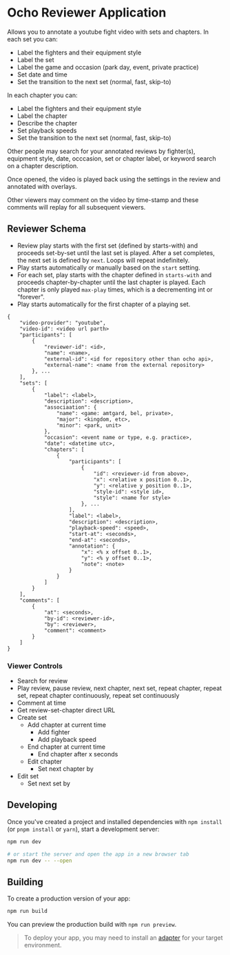 # Ocho Reviewer Application

Allows you to annotate a youtube fight video with sets and chapters. In each set you can:
- Label the fighters and their equipment style
- Label the set
- Label the game and occasion (park day, event, private practice)
- Set date and time
- Set the transition to the next set (normal, fast, skip-to)

In each chapter you can:
- Label the fighters and their equipment style
- Label the chapter
- Describe the chapter
- Set playback speeds
- Set the transition to the next set (normal, fast, skip-to)

Other people may search for your annotated reviews by fighter(s), equipment style, date, occcasion, set or chapter label, or keyword search on a chapter description.

Once opened, the video is played back using the settings in the review and annotated with overlays.

Other viewers may comment on the video by time-stamp and these comments will replay for all subsequent viewers.

## Reviewer Schema

- Review play starts with the first set (defined by starts-with) and proceeds set-by-set until the last set is played. After a set completes, the next set is defined by ```next```. Loops will repeat indefinitely.
- Play starts automatically or manually based on the ```start``` setting.
- For each set, play starts with the chapter defined in ```starts-with``` and proceeds chapter-by-chapter until the last chapter is played. Each chapter is only played ```max-play``` times, which is a decrementing int or "forever".
- Play starts automatically for the first chapter of a playing set.

```
{
    "video-provider": "youtube",
    "video-id": <video url parth>
    "participants": [
        {
            "reviewer-id": <id>,
            "name": <name>,
            "external-id": <id for repository other than ocho api>,
            "external-name": <name from the external repository>
        }, ...
    ],
    "sets": [
        {
            "label": <label>,
            "description": <description>,
            "associaation": {
                "name": <game: amtgard, bel, private>,
                "major": <kingdom, etc>,
                "minor": <park, unit>
            },
            "occasion": <event name or type, e.g. practice>,
            "date": <datetime utc>,
            "chapters": [
                {
                    "participants": [
                        {
                            "id": <reviewer-id from above>,
                            "x": <relative x position 0..1>,
                            "y": <relative y position 0..1>,
                            "style-id": <style id>,
                            "style": <name for style>
                        }, ...
                    ],
                    "label": <label>,
                    "description": <description>,
                    "playback-speed": <speed>,
                    "start-at": <seconds>,
                    "end-at": <seconds>,
                    "annotation": {
                        "x": <% x offset 0..1>,
                        "y": <% y offset 0..1>,
                        "note": <note>
                    }
                }
            ]
        }
    ],
    "comments": [
        {
            "at": <seconds>,
            "by-id": <reviewer-id>,
            "by": <reviewer>,
            "comment": <comment>
        }
    ]
}
```

### Viewer Controls
- Search for review
- Play review, pause review, next chapter, next set, repeat chapter, repeat set, repeat chapter continuously, repeat set continuously
- Comment at time
- Get review-set-chapter direct URL
- Create set
    - Add chapter at current time
        - Add fighter
        - Add playback speed
    - End chapter at current time
        - End chapter after x seconds
    - Edit chapter
        - Set next chapter by
- Edit set
    - Set next set by

## Developing

Once you've created a project and installed dependencies with `npm install` (or `pnpm install` or `yarn`), start a development server:

```bash
npm run dev

# or start the server and open the app in a new browser tab
npm run dev -- --open
```

## Building

To create a production version of your app:

```bash
npm run build
```

You can preview the production build with `npm run preview`.

> To deploy your app, you may need to install an [adapter](https://kit.svelte.dev/docs/adapters) for your target environment.
